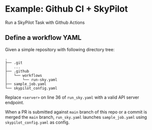 # Example: Github CI + SkyPilot

Run a SkyPilot Task with Github Actions

## Define a workflow YAML

Given a simple repository with following directory tree:
```
.
├── .git
│   ...
├── .github
│   └── workflows
│       └── run-sky.yaml
├── sample_job.yaml
└── skypilot_config.yaml
```

Replace `<server>` on line 36 of `run_sky.yaml` with a valid API server endpoint.

When a PR is submitted against `main` branch of this repo or a commit is merged the `main` branch, `run_sky.yaml` launches `sample_job.yaml` using `skypilot_config.yaml` as config.
